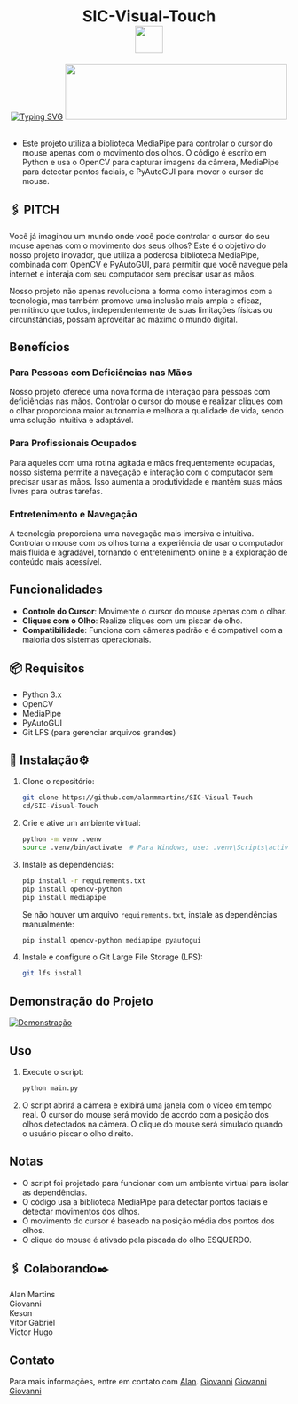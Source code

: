 <div align="center">
    <h1> SIC-Visual-Touch
    <div align="center">
        <img width="50" height="50" src="https://cdn.jsdelivr.net/gh/devicons/devicon/icons/python/python-original.svg" />
    </h1>
<div align="center"> 
<a href="https://git.io/typing-svg"><img src="https://readme-typing-svg.demolab.com?font=Fira+Code&pause=1000&background=39000000&center=true&vCenter=true&width=435&lines=Visual-Touch;Samsung+Innovation+Campus+sic;Uma+Nova+Perspectiva+Da+Interação" alt="Typing SVG" /></a>
<img width='400' height='100' src="https://github.com/user-attachments/assets/480dcbb4-cef2-41ea-8dc4-27303433bb46" />
</div>
</div>
</div>
      
<br>

- Este projeto utiliza a biblioteca MediaPipe para controlar o cursor do mouse apenas com o movimento dos olhos. O código é escrito em Python e usa o OpenCV para capturar imagens da câmera, MediaPipe para detectar pontos faciais, e PyAutoGUI para mover o cursor do mouse.

## 🖇️ PITCH

Você já imaginou um mundo onde você pode controlar o cursor do seu mouse apenas com o movimento dos seus olhos? Este é o objetivo do nosso projeto inovador, que utiliza a poderosa biblioteca MediaPipe, combinada com OpenCV e PyAutoGUI, para permitir que você navegue pela internet e interaja com seu computador sem precisar usar as mãos.

Nosso projeto não apenas revoluciona a forma como interagimos com a tecnologia, mas também promove uma inclusão mais ampla e eficaz, permitindo que todos, independentemente de suas limitações físicas ou circunstâncias, possam aproveitar ao máximo o mundo digital.

## Benefícios

### Para Pessoas com Deficiências nas Mãos

Nosso projeto oferece uma nova forma de interação para pessoas com deficiências nas mãos. Controlar o cursor do mouse e realizar cliques com o olhar proporciona maior autonomia e melhora a qualidade de vida, sendo uma solução intuitiva e adaptável.

### Para Profissionais Ocupados

Para aqueles com uma rotina agitada e mãos frequentemente ocupadas, nosso sistema permite a navegação e interação com o computador sem precisar usar as mãos. Isso aumenta a produtividade e mantém suas mãos livres para outras tarefas.

### Entretenimento e Navegação

A tecnologia proporciona uma navegação mais imersiva e intuitiva. Controlar o mouse com os olhos torna a experiência de usar o computador mais fluida e agradável, tornando o entretenimento online e a exploração de conteúdo mais acessível.

## Funcionalidades

- **Controle do Cursor**: Movimente o cursor do mouse apenas com o olhar.
- **Cliques com o Olho**: Realize cliques com um piscar de olho.
- **Compatibilidade**: Funciona com câmeras padrão e é compatível com a maioria dos sistemas operacionais.

## 📦 Requisitos

- Python 3.x
- OpenCV
- MediaPipe
- PyAutoGUI
- Git LFS (para gerenciar arquivos grandes)

## 🔧 Instalação⚙️

1. Clone o repositório:

    ```bash
    git clone https://github.com/alanmmartins/SIC-Visual-Touch
    cd/SIC-Visual-Touch
    ```

2. Crie e ative um ambiente virtual:

    ```bash
    python -m venv .venv
    source .venv/bin/activate  # Para Windows, use: .venv\Scripts\activate
    ```

3. Instale as dependências:

    ```bash
    pip install -r requirements.txt
    pip install opencv-python
    pip install mediapipe

    ```
        
   Se não houver um arquivo `requirements.txt`, instale as dependências manualmente:

    ```bash
    pip install opencv-python mediapipe pyautogui
    ```

4. Instale e configure o Git Large File Storage (LFS):

    ```bash
    git lfs install
    ```
## Demonstração do Projeto

[![Demonstração](https://via.placeholder.com/300x100.png?text=Assistir+Vídeo)](https://youtu.be/SpLfE2yMr9c?si=Y8FevGzeF2A5Mmry)


## Uso

1. Execute o script:

    ```bash
    python main.py
    ```

2. O script abrirá a câmera e exibirá uma janela com o vídeo em tempo real. O cursor do mouse será movido de acordo com a posição dos olhos detectados na câmera. O clique do mouse será simulado quando o usuário piscar o olho direito.

## Notas

- O script foi projetado para funcionar com um ambiente virtual para isolar as dependências.
- O código usa a biblioteca MediaPipe para detectar pontos faciais e detectar movimentos dos olhos.
- O movimento do cursor é baseado na posição média dos pontos dos olhos.
- O clique do mouse é ativado pela piscada do olho ESQUERDO.



<!--
## Problemas Conhecidos

Problemas de Detecção: O desempenho pode variar com diferentes condições de iluminação e configuração de hardware.
Limitação de Arquivos Grandes: Se você encontrar erros relacionados a arquivos grandes ao usar Git, considere o uso do Git Large File Storage (LFS).

## Contribuições

Se você encontrar problemas ou desejar melhorar o código, sinta-se à vontade para abrir um [issue]https://github.com/alanmmartins/SIC-Visual-Touch/issues) ou enviar um pull request.

## Licença

Este projeto está licenciado sob a [MIT License](LICENSE).
-->


## 🖇️ Colaborando✒️

Alan Martins<br>
Giovanni<br>
Keson<br>
Vitor Gabriel<br>
Victor Hugo<br>

## Contato

Para mais informações, entre em contato com [Alan](https://github.com/alanmmartins).
[Giovanni](https://github.com/alanmmartins)
[Giovanni](https://github.com/alanmmartins)
[Giovanni](https://github.com/alanmmartins)
